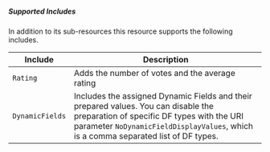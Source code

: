 ##### Supported Includes

In addition to its sub-resources this resource supports the following includes.

|Include|Description|
|-|-|
|```Rating```|Adds the number of votes and the average rating|
|```DynamicFields```|Includes the assigned Dynamic Fields and their prepared values. You can disable the preparation of specific DF types with the URI parameter ```NoDynamicFieldDisplayValues```, which is a comma separated list of DF types.|
